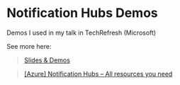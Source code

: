 Notification Hubs Demos
================

Demos I used in my talk in TechRefresh (Microsoft)

See more here:
> [Slides & Demos](http://www.saramgsilva.com/index.php/2014/mobile-notification-for-any-device-using-azure-notification-hubs/)

>[[Azure] Notification Hubs – All resources you need](http://www.saramgsilva.com/index.php/2014/azure-notification-hubs-all-resources-you-need/)
